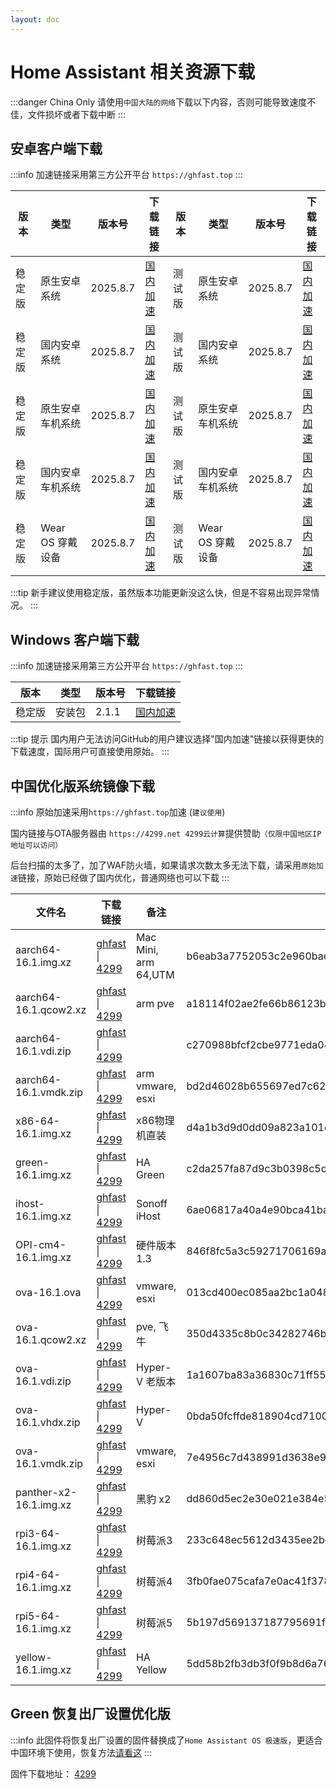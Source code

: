 ```yaml
--- 
layout: doc
---
```


# Home Assistant 相关资源下载
:::danger China Only
请使用`中国大陆的网络`下载以下内容，否则可能导致速度不佳，文件损坏或者下载中断
:::

## 安卓客户端下载
:::info
加速链接采用第三方公开平台 `https://ghfast.top`
:::

| 版本   | 类型       | 版本号  | 下载链接                                                                 | 版本   | 类型       | 版本号  | 下载链接                                                                 |
|--------|------------|---------|--------------------------------------------------------------------------|--------|------------|---------|--------------------------------------------------------------------------|
| 稳定版 | 原生安卓系统 | 2025.8.7 | [国内加速](https://ghfast.top/https://github.com/home-assistant/android/releases/download/2025.8.7/app-full-release.apk)  |测试版 | 原生安卓系统| 2025.8.7 | [国内加速](https://ghfast.top/https://github.com/home-assistant/android/releases/download/2025.8.7/app-full-release.apk)  |
| 稳定版 | 国内安卓系统 | 2025.8.7 | [国内加速](https://ghfast.top/https://github.com/home-assistant/android/releases/download/2025.8.7/app-minimal-release.apk) |测试版 | 国内安卓系统 | 2025.8.7 | [国内加速](https://ghfast.top/https://github.com/home-assistant/android/releases/download/2025.8.7/app-minimal-release.apk) |
| 稳定版 | 原生安卓车机系统 | 2025.8.7 | [国内加速](https://ghfast.top/https://github.com/home-assistant/android/releases/download/2025.8.7/automotive-full-release.apk) |测试版 | 原生安卓车机系统 | 2025.8.7 | [国内加速](https://ghfast.top/https://github.com/home-assistant/android/releases/download/2025.8.7/automotive-full-release.apk) |
| 稳定版 | 国内安卓车机系统 | 2025.8.7 | [国内加速](https://ghfast.top/https://github.com/home-assistant/android/releases/download/2025.8.7/automotive-minimal-release.apk) |测试版 | 国内安卓车机系统 | 2025.8.7 | [国内加速](https://ghfast.top/https://github.com/home-assistant/android/releases/download/2025.8.7/automotive-minimal-release.apk) |
| 稳定版 | Wear OS 穿戴设备 | 2025.8.7 | [国内加速](https://ghfast.top/https://github.com/home-assistant/android/releases/download/2025.8.7/wear-release.apk) |测试版 | Wear OS 穿戴设备 | 2025.8.7 | [国内加速](https://ghfast.top/https://github.com/home-assistant/android/releases/download/2025.8.7/wear-release.apk) |


:::tip
新手建议使用稳定版，虽然版本功能更新没这么快，但是不容易出现异常情况。
:::

## Windows 客户端下载

:::info
加速链接采用第三方公开平台 `https://ghfast.top`
:::

| 版本   | 类型   | 版本号| 下载链接                                                            |
|--------|--------|-------|-------------------------------------------------------------------|
| 稳定版 | 安装包 | 2.1.1 | [国内加速](https://ghfast.top/https://github.com/hass-agent/HASS.Agent/releases/latest/download/HASS.Agent.Installer.exe)  |

:::tip 提示
国内用户无法访问GitHub的用户建议选择"国内加速"链接以获得更快的下载速度，国际用户可直接使用原始。
:::

## 中国优化版系统镜像下载

:::info
原始加速采用`https://ghfast.top`加速 (`建议使用`)

国内链接与OTA服务器由 `https://4299.net 4299云计算`提供赞助`（仅限中国地区IP地址可以访问）`

后台扫描的太多了，加了WAF防火墙，如果请求次数太多无法下载，请采用`原始加速`链接，原始已经做了国内优化，普通网络也可以下载
:::



| 文件名 | 下载链接 | 备注 |文件HASH (SHA256) |
|----|---|---|----|
| aarch64-16.1.img.xz | [ghfast](https://ghfast.top/github.com/ha-china/HAOS-CN/releases/download/16.1/haos_generic-aarch64-16.1.img.xz) \| [4299](https://ota.hasscn.top/16.1/haos_generic-aarch64-16.1.img.xz) | Mac Mini, arm 64,UTM |b6eab3a7752053c2e960bae5364848b81f298621588989597ca8d88e6444c002 |
| aarch64-16.1.qcow2.xz |[ghfast](https://ghfast.top/github.com/ha-china/HAOS-CN/releases/download/16.1/haos_generic-aarch64-16.1.qcow2.xz) \| [4299](https://ota.hasscn.top/16.1/haos_generic-aarch64-16.1.qcow2.xz) | arm pve | a18114f02ae2fe66b86123b940d77304c6808287057478445864b7c7a8e9bfe1|
| aarch64-16.1.vdi.zip | [ghfast](https://ghfast.top/github.com/ha-china/HAOS-CN/releases/download/16.1/haos_generic-aarch64-16.1.vdi.zip) \| [4299](https://ota.hasscn.top/16.1/haos_generic-aarch64-16.1.vdi.zip) |  |c270988bfcf2cbe9771eda040c82e7f285903904196df91cda6ae52b0755892b |
| aarch64-16.1.vmdk.zip | [ghfast](https://ghfast.top/github.com/ha-china/HAOS-CN/releases/download/16.1/haos_generic-aarch64-16.1.vmdk.zip) \| [4299](https://ota.hasscn.top/16.1/haos_generic-aarch64-16.1.vmdk.zip) |arm vmware, esxi |bd2d46028b655697ed7c625621be0a79e4317b760dde607b70426bafd076a9cd |
| x86-64-16.1.img.xz | [ghfast](https://ghfast.top/github.com/ha-china/HAOS-CN/releases/download/16.1/haos_generic-x86-64-16.1.img.xz) \| [4299](https://ota.hasscn.top/16.1/haos_generic-x86-64-16.1.img.xz) |x86物理机直装 | d4a1b3d9d0dd09a823a101dd29b131c61d1753b9aefe96b1279b59a750588cf7|
| green-16.1.img.xz |[ghfast](https://ghfast.top/github.com/ha-china/HAOS-CN/releases/download/16.1/haos_green-16.1.img.xz) \| [4299](https://ota.hasscn.top/16.1/haos_green-16.1.img.xz) |HA Green | c2da257fa87d9c3b0398c5d7312d660aaa27372e6cc3f8cfa278127b6954ef19 |
| ihost-16.1.img.xz | [ghfast](https://ghfast.top/github.com/ha-china/HAOS-CN/releases/download/16.1/haos_ihost-16.1.img.xz) \| [4299](https://ota.hasscn.top/16.1/haos_ihost-16.1.img.xz) |Sonoff iHost | 6ae06817a40a4e90bca41ba2ea68b0145059b3c5f810755b346f4e4ee2acbcd8 |
| OPI-cm4-16.1.img.xz | [ghfast](https://ghfast.top/https://github.com/ha-china/HAOS-CN/releases/download/16.1/haos_orangepi-cm4-16.1.img.xz) \| [4299](https://ota.hasscn.top/16.1/haos_orangepi-cm4-16.1.img.xz) | 硬件版本1.3 |846f8fc5a3c59271706169a6a83cabe1cf94ee7c40d03ae74c782382520d75da  |
| ova-16.1.ova |[ghfast](https://ghfast.top/github.com/ha-china/HAOS-CN/releases/download/16.1/haos_ova-16.1.ova) \| [4299](https://ota.hasscn.top/16.1/haos_ova-16.1.ova) | vmware, esxi | 013cd400ec085aa2bc1a048ba61df31d9f8f39b5db9063622676c6dbe89ceb11 |
| ova-16.1.qcow2.xz |[ghfast](https://ghfast.top/github.com/ha-china/HAOS-CN/releases/download/16.1/haos_ova-16.1.qcow2.xz) \| [4299](https://ota.hasscn.top/16.1/haos_ova-16.1.qcow2.xz) |pve, 飞牛 | 350d4335c8b0c34282746b1c996fee244eb12e99ee3cc4b9c1c1b73441487a75 |
| ova-16.1.vdi.zip | [ghfast](https://ghfast.top/github.com/ha-china/HAOS-CN/releases/download/16.1/haos_ova-16.1.vdi.zip) \| [4299](https://ota.hasscn.top/16.1/haos_ova-16.1.vdi.zip) |Hyper-V 老版本| 1a1607ba83a36830c71ff55f04b8413bcb4043989d185071a7eaa7732fbfa2e3 |
| ova-16.1.vhdx.zip | [ghfast](https://ghfast.top/github.com/ha-china/HAOS-CN/releases/download/16.1/haos_ova-16.1.vhdx.zip) \| [4299](https://ota.hasscn.top/16.1/haos_ova-16.1.vhdx.zip) |Hyper-V | 0bda50fcffde818904cd71002eb537da529ba4d5f346bfa5df649c0a7858539b |
| ova-16.1.vmdk.zip | [ghfast](https://ghfast.top/github.com/ha-china/HAOS-CN/releases/download/16.1/haos_ova-16.1.vmdk.zip) \| [4299](https://ota.hasscn.top/16.1/haos_ova-16.1.vmdk.zip) |vmware, esxi | 7e4956c7d438991d3638e9afba754ce541b25f21e67d3d390576d0a60ce4654f |
| panther-x2-16.1.img.xz | [ghfast](https://ghfast.top/github.com/ha-china/HAOS-CN/releases/download/16.1/haos_panther-x2-16.1.img.xz) \| [4299](https://ota.hasscn.top/16.1/haos_panther-x2-16.1.img.xz) |黑豹 x2 | dd860d5ec2e30e021e384e5712a513474079dedc3d1e8040701f33793a76d589 |
| rpi3-64-16.1.img.xz | [ghfast](https://ghfast.top/github.com/ha-china/HAOS-CN/releases/download/16.1/haos_rpi3-64-16.1.img.xz) \| [4299](https://ota.hasscn.top/16.1/haos_rpi3-64-16.1.img.xz) |树莓派3 | 233c648ec5612d3435ee2be0774857fd4fbb4782a134d1b457b2cf3f3904f60c |
| rpi4-64-16.1.img.xz | [ghfast](https://ghfast.top/github.com/ha-china/HAOS-CN/releases/download/16.1/haos_rpi4-64-16.1.img.xz) \| [4299](https://ota.hasscn.top/16.1/haos_rpi4-64-16.1.img.xz) |树莓派4 | 3fb0fae075cafa7e0ac41f378e8571a3913b6530559982eaf821e5335691013f |
| rpi5-64-16.1.img.xz | [ghfast](https://ghfast.top/github.com/ha-china/HAOS-CN/releases/download/16.1/haos_rpi5-64-16.1.img.xz) \| [4299](https://ota.hasscn.top/16.1/haos_rpi5-64-16.1.img.xz) |树莓派5 | 5b197d569137187795691faa8bf5fadfcdcbf6e9687b830fbefbb56cbedaf6da |
| yellow-16.1.img.xz | [ghfast](https://ghfast.top/github.com/ha-china/HAOS-CN/releases/download/16.1/haos_yellow-16.1.img.xz) \| [4299](https://ota.hasscn.top/16.1/haos_yellow-16.1.img.xz) |HA Yellow | 5dd58b2fb3db3f0f9b8d6a76582a88951d2d45f6b62800b4e5fef38175d523b3 |


## Green 恢复出厂设置优化版

:::info
此固件将恢复出厂设置的固件替换成了`Home Assistant OS 极速版`，更适合中国环境下使用，恢复方法[请看这](https://mp.weixin.qq.com/s/QZKFLsyAbJ9zgqu9EIKXKw)
:::

固件下载地址： [4299](https://ota.hasscn.top/green_factory_CN.img.xz)